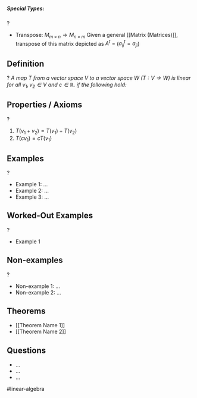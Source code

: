 ##### Special Types:
?
- Transpose: $M_{m\times n} \to M_{n\times m}$
	Given a general [[Matrix (Matrices)]], transpose of this matrix depicted as $A^t$ = ($a^t_{ij}=a_{ji}$)
<!--SR:!2025-06-12,4,270-->


## Definition
?
*A map T from a vector space V to a vector space W $(T: V \to W)$ is linear for all $v_{1},v_{2} \in V \text{ and } c \in \mathbb{R}$. if the following hold:*
## Properties / Axioms
?
1. $T(v_{1}+v_{2}) = T(v_{1})+T(v_{2})$
2. $T(cv_{1}) = cT(v_{1})$

## Examples
?
- Example 1: ...
‎ 
- Example 2: ...
‎ 
- Example 3: ...

## Worked-Out Examples
?
- Example 1

## Non-examples
?
- Non-example 1: ...
- Non-example 2: ...

## Theorems
- [[Theorem Name 1]]
- [[Theorem Name 2]]

## Questions
- ...
- ...
- ...



#linear-algebra